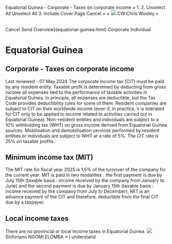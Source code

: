 Equatorial Guinea - Corporate - Taxes on corporate income
×
1.
2.
Unselect All
Unselect All
3.
Include Cover Page
Cancel
×
×
![](-/media/world-wide-tax-summaries/attachments/global---chris-wooley.ashx%3Frev=ac5e5f3223b34096b1afc2a6009c7320&revision=ac5e5f32-23b3-4096-b1af-c2a6009c7320&hash=859B7ADC84DC2CBEC9760E9E6EE7DE6D0A8BFCDF)
CW
Chris Wooley
×
######
Cancel
Send
Overview](equatorial-guinea.html)
Corporate
Individual
# Equatorial Guinea
## Corporate - Taxes on corporate income
Last reviewed - 07 May 2024
The corporate income tax (CIT) must be paid by any resident entity.
Taxable profit is determined by deducting from gross income all expenses tied to the performance of taxable activities in Equatorial Guinea. In principle, all expenses are deductible, but the Tax Code provides deductibility rules for some of them.
Resident companies are subject to CIT on their worldwide income (even if, in practice, it is tolerated for CIT only to be applied to income related to activities carried out in Equatorial Guinea). Non-resident entities and individuals are subject to a 10% withholding tax (WHT) on gross income derived from Equatorial Guinea sources. Mobilisation and demobilisation services performed by resident entities or individuals are subject to WHT at a rate of 5%.
The CIT rate is 25% on taxable profits.
## Minimum income tax (MIT)
The MIT rate for fiscal year 2025 is 1,5% of the turnover of the company for the current year. MIT is paid in two modalities : the first payment is due by July 15th (taxable basis : income received by the company from January to June) and the second payment is due by January 15th (taxable basis : income received by the company from July to December).
MIT is an advance payment of the CIT and therefore, deductible from the final CIT due by a taxpayer.
## Local income taxes
There are no provincial or local income taxes in Equatorial Guinea.
![](-/media/world-wide-tax-summaries/attachments/equatorial-guinea---sinforiano_ngomi_elomba.ashx%3Frev=8e05dbad0df64cdc817b33291d463fd9&revision=8e05dbad-0df6-4cdc-817b-33291d463fd9&hash=BF8C47AFBAD6B394F7A626B1B064D3426CEA47A3)
Sinforiano NGOMI ELOMBA
×
I understand